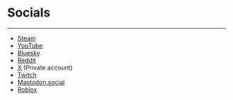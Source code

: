 # Socials

---

- [Steam][steam]
- [YouTube][yt]
- [Bluesky][bsky]
- [Reddit][reddit]
- [X][x] (Private account)
- [Twitch][twitch]
- [Mastodon.social][mastodon-social]
- [Roblox][roblox]

[steam]: https://steamcommunity.com/id/kirbix12
[yt]: https://youtube.com/@kirbix12
[bsky]: https://bsky.app/profile/k1yrix.github.io
[reddit]: https://reddit.com/u/kirbix12
[x]: https://x.com/k1yrix
[twitch]: https://twitch.tv/kirbix12
[mastodon-social]: https://mastodon.social/@k1yrix
[roblox]: https://www.roblox.com/users/120082198/profile